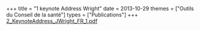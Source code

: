 +++
title = "1 keynote Address Wright"
date = 2013-10-29
themes = ["Outils du Conseil de la santé"]
types = ["Publications"]
+++
[2_KeynoteAddress_JWright_FR_1.pdf](/files/2_KeynoteAddress_JWright_FR_1.pdf)

